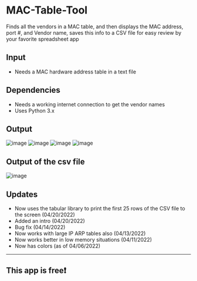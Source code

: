 # MAC-Table-Tool
Finds all the vendors in a MAC table, and then displays the MAC address, port #, and Vendor name, saves this
info to a CSV file for easy review by your favorite spreadsheet app 
## Input
* Needs a MAC hardware address table in a text file

## Dependencies
* Needs a working internet connection to get the vendor names
* Uses Python 3.x

## Output
![image](https://user-images.githubusercontent.com/48565067/164480093-a948553d-865a-45c4-a9c9-cae55a4f8f43.png)
![image](https://user-images.githubusercontent.com/48565067/162001707-01d6f276-f112-426d-a2e4-f5eff30ff2b1.png)
![image](https://user-images.githubusercontent.com/48565067/162002060-69c14a98-5e47-426e-9aaa-b0f4f8ba9a88.png)
![image](https://user-images.githubusercontent.com/48565067/162002198-bc4a35d0-a86b-40ba-a6d5-114cbd068e2e.png)

## Output of the csv file
![image](https://user-images.githubusercontent.com/48565067/162002645-ba668815-da39-4cfb-a759-9b08d12e74c9.png)

## Updates
* Now uses the tabular library to print the first 25 rows of the CSV file to the screen (04/20/2022)
* Added an intro (04/20/2022)
* Bug fix (04/14/2022)
* Now works with large IP ARP tables also (04/13/2022)
* Now works better in low memory situations (04/11/2022)
* Now has colors (as of 04/06/2022)
---
## This app is free❗
